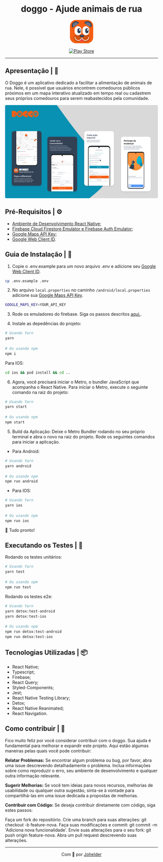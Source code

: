 <h1 align="center">doggo - Ajude animais de rua</h1>

<div align="center">

![](./.github/doggo-icon.png)

  <a href="https://play.google.com/store/apps/details?id=com.doggo">
  
  ![Play Store](https://img.shields.io/badge/Google_Play-414141?style=for-the-badge&logo=google-play&logoColor=white)
    
  </a>
</div>

---

## Apresentação | 📖

O Doggo é um aplicativo dedicado a facilitar a alimentação de animais de rua. Nele, é possível que usuários encontrem comedouros públicos próximos em um mapa interativo atualizado em tempo real ou cadastrem seus próprios comedouros para serem reabastecidos pela comunidade.

![](./.github/doggo-presentation.png)

## Pré-Requisitos | ⚙️

- [Ambiente de Desenvolvimento React Native](https://reactnative.dev/docs/environment-setup);
- [Firebase Cloud Firestore Emulator e Firebase Auth Emulator](https://rnfirebase.io/firestore/emulator#running-the-emulator);
- [Google Maps API Key](https://developers.google.com/maps/documentation/javascript/get-api-key);
- [Google Web Client ID](https://console.developers.google.com/apis/credentials).

## Guia de Instalação | 🔨

1. Copie o .env.example para um novo arquivo .env e adicione seu [Google Web Client ID](https://console.developers.google.com/apis/credentials).

```bash
cp .env.example .env
```

2. No arquivo `local.properties` no caminho `/android/local.properties` adicione sua [Google Maps API Key](https://developers.google.com/maps/documentation/javascript/get-api-key).

```bash
GOOGLE_MAPS_KEY=YOUR_API_KEY
```

3. Rode os emuladores do firebase. Siga os passos descritos [aqui.](https://rnfirebase.io/firestore/emulator#running-the-emulator).

4. Instale as depedências do projeto:

```bash
# Usando Yarn
yarn

# Ou usando npm
npm i
```

Para IOS:

```bash
cd ios && pod install && cd ..
```

6. Agora, você precisará iniciar o Metro, o bundler JavaScript que acompanha o React Native. Para iniciar o Metro, execute o seguinte comando na raiz do projeto:

```bash
# Usando Yarn
yarn start

# Ou usando npm
npm start
```

5. Build da Aplicação: Deixe o Metro Bundler rodando no seu próprio terminal e abra o novo na raiz do projeto. Rode os seguintes comandos para iniciar a aplicação.

- Para Android:
```bash
# Usando Yarn
yarn android

# Ou usando npm
npm run android
```

- Para IOS:
```bash
# Usando Yarn
yarn ios

# Ou usando npm
npm run ios
```

:tada: Tudo pronto!

## Executando os Testes | 🧪

Rodando os testes unitários:

```bash
# Usando Yarn
yarn test

# Ou usando npm
npm run test
```

Rodando os testes e2e:
```bash
# Usando Yarn
yarn detox:test-android
yarn detox:test-ios

# Ou usando npm
npm run detox:test-android
npm run detox:test-ios
```

## Tecnologias Utilizadas | 📦

- React Native;
- Typescript;
- Firebase;
- React Query;
- Styled-Components;
- Jest;
- React Native Testing Library;
- Detox;
- React Native Reanimated;
- React Navigation.

## Como contribuir | 🤝

Fico muito feliz por você considerar contribuir com o doggo. Sua ajuda é fundamental para melhorar e expandir este projeto. Aqui estão algumas maneiras pelas quais você pode contribuir:

**Relatar Problemas:** Se encontrar algum problema ou bug, por favor, abra uma issue descrevendo detalhadamente o problema. Inclua informações sobre como reproduzir o erro, seu ambiente de desenvolvimento e qualquer outra informação relevante.

**Sugerir Melhorias:** Se você tem ideias para novos recursos, melhorias de usabilidade ou qualquer outra sugestão, sinta-se à vontade para compartilhá-las em uma issue dedicada a propostas de melhorias.

**Contribuir com Código:** Se deseja contribuir diretamente com código, siga estes passos:

Faça um fork do repositório.
Crie uma branch para suas alterações: git checkout -b feature-nova.
Faça suas modificações e commit: git commit -m 'Adiciona nova funcionalidade'.
Envie suas alterações para o seu fork: git push origin feature-nova.
Abra um pull request descrevendo suas alterações.

---

<p align="center">Com 🧡 por <a href="https://www.linkedin.com/in/johelder/">Johelder</a></p>

